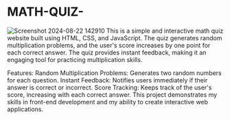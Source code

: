 # MATH-QUIZ-
![Screenshot 2024-08-22 142910](https://github.com/user-attachments/assets/be4736f1-ebb0-4d66-87e4-22f02d91e9b6)
This is a simple and interactive math quiz website built using HTML, CSS, and JavaScript. The quiz generates random multiplication problems, and the user's score increases by one point for each correct answer. The quiz provides instant feedback, making it an engaging tool for practicing multiplication skills.

Features:
Random Multiplication Problems: Generates two random numbers for each question.
Instant Feedback: Notifies users immediately if their answer is correct or incorrect.
Score Tracking: Keeps track of the user's score, increasing with each correct answer.
This project demonstrates my skills in front-end development and my ability to create interactive web applications.

